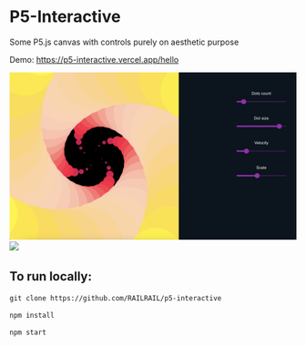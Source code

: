 <h1> P5-Interactive </h1>

Some P5.js canvas with controls purely on aesthetic purpose

Demo: https://p5-interactive.vercel.app/hello

<img src="screenshots/sunflower.png" width="750">
<img src="screenshots/sunflower.gif" width="800">

<h2> To run locally: </h2>

  
```
git clone https://github.com/RAILRAIL/p5-interactive
```
```
npm install
```
```
npm start
```

